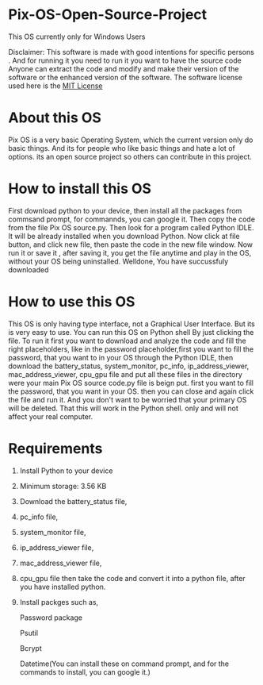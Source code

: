 # Pix-OS-Open-Source-Project
This OS currently only for Windows Users

Disclaimer: This software is made with good intentions for specific persons . And for running it you need to run it you want to have the source code Anyone can extract the code and modify and make their version of the software or the enhanced version of the software. The software license used here is the [MIT License](https://github.com/megg-at-github/Panopticon-Open-Source-Project/blob/main/LICENSE)
# About this OS
Pix OS is a very basic Operating System, which the current version only do basic things. And its for people who like basic things and hate a lot of options. its an open source project so others can contribute in this project.
# How to install this OS
First download python to your device, then install all the packages from commsand prompt, for commannds, you can google it. Then copy the code from the file Pix OS source.py.
Then look for a program called Python IDLE. It will be already installed when you download Python. Now click at file button, and click new file, then paste the code in the new file window. Now run it or save it , after saving it, you get the file anytime and play in the OS, without your OS being uninstalled. Welldone, You have succussfuly downloaded
# How to use this OS
This OS is only having type interface, not a Graphical User Interface. But its is very easy to use. You can run this OS on Python shell By just clicking the file.
To run it first you want to download and analyze the code and fill the right placeholders, like in the password placeholder,first you want to fill the password, that you want to in your OS through the Python IDLE, then download the battery_status, system_monitor, pc_info, ip_address_viewer, mac_address_viewer, cpu_gpu file and put all these files in the directory were your main Pix OS source code.py file is beign put. first you want to fill the password, that you want in your OS. then you can close and again click the file and run it. And you don't want to be worried that your primary OS will be deleted. That this will work in the Python shell. only and will not affect your real computer.
# Requirements
1. Install Python to your device
2. Minimum storage: 3.56 KB

3. Download the battery_status file,

4. pc_info file,

5. system_monitor file,

6. ip_address_viewer file,
   
7. mac_address_viewer file,

8. cpu_gpu file then take the code and convert it into a python file, after you have installed python.
   
9. Install packges such as,

   Password package

   Psutil

    Bcrypt

   Datetime(You can install these on command prompt, and for the commands to install, you can google it.)
   

